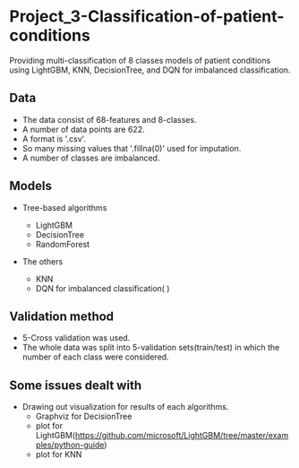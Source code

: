 # Project_3-Classification-of-patient-conditions

Providing multi-classification of 8 classes models of patient conditions using LightGBM, KNN, DecisionTree, and DQN for imbalanced classification.


## Data

- The data consist of 68-features and 8-classes.
- A number of data points are 622.
- A format is '.csv'.
- So many missing values that '.fillna(0)' used for imputation.
- A number of classes are imbalanced.


## Models

- Tree-based algorithms
  - LightGBM
  - DecisionTree
  - RandomForest
  
- The others
  - KNN
  - DQN for imbalanced classification( )


## Validation method

- 5-Cross validation was used.
- The whole data was split into 5-validation sets(train/test) in which the number of each class were considered. 


## Some issues dealt with

- Drawing out visualization for results of each algorithms.
  - Graphviz for DecisionTree
  - plot for LightGBM(https://github.com/microsoft/LightGBM/tree/master/examples/python-guide)
  - plot for KNN
    
